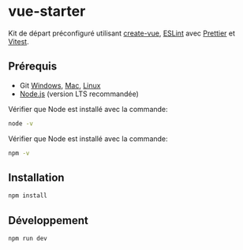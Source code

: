 # vue-starter

Kit de départ préconfiguré utilisant [create-vue](https://github.com/vuejs/create-vue/), [ESLint](https://eslint.org/) avec [Prettier](https://prettier.io/) et [Vitest](https://vitest.dev/).

## Prérequis

- Git [Windows](http://www.git-scm.com/book/en/Getting-Started-Installing-Git#Installing-on-Windows), [Mac](http://www.git-scm.com/book/en/Getting-Started-Installing-Git#Installing-on-Mac), [Linux](http://www.git-scm.com/book/en/Getting-Started-Installing-Git#Installing-on-Linux)
- [Node.js](https://nodejs.org/en/) (version LTS recommandée)

Vérifier que Node est installé avec la commande:

```bash
node -v
```

Vérifier que Node est installé avec la commande:

```bash
npm -v
```

## Installation

```bash
npm install
```

## Développement

```bash
npm run dev
```

